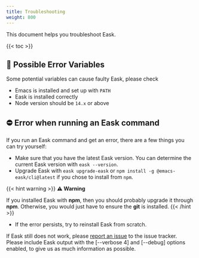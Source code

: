 ```yaml
---
title: Troubleshooting
weight: 800
---
```


This document helps you troubleshoot Eask.

{{< toc >}}

## 🚩 Possible Error Variables

Some potential variables can cause faulty Eask, please check

* Emacs is installed and set up with `PATH`
* Eask is installed correctly
* Node version should be `14.x` or above

## ⛔️ Error when running an Eask command

If you run an Eask command and get an error, there are a few things you can try
yourself:

* Make sure that you have the latest Eask version. You can determine the current
Eask version with `eask --version`.
* Upgrade Eask with `eask upgrade-eask` or `npm install -g @emacs-eask/cli@latest`
if you chose to install from `npm`.

{{< hint warning >}}
**⚠ Warning**

If you installed Eask with **npm**, then you should probably upgrade it through
**npm**. Otherwise, you would just have to ensure the **git** is installed.
{{< /hint >}}

* If the error persists, try to reinstall Eask from scratch.

If Eask still does not work, please [report an
issue](https://github.com/emacs-eask/eask/issues/new) to the issue tracker.
Please include Eask output with the [--verbose 4] and [--debug] options enabled,
to give us as much information as possible.
